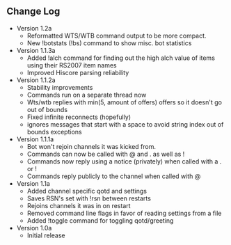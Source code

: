 Change Log <a id="Change_Log"></a>
----------
*  Version 1.2a
    * Reformatted WTS/WTB command output to be more compact.
    * New !botstats (!bs) command to show misc. bot statistics
*  Version 1.1.3a
    * Added !alch command for finding out the high alch value of items using their RS2007 item names
    * Improved Hiscore parsing reliability
*  Version 1.1.2a
    * Stability improvements
    * Commands run on a separate thread now
    * Wts/wtb replies with min(5, amount of offers) offers so it doesn't go out of bounds
    * Fixed infinite reconnects (hopefully)
    * ignores messages that start with a space to avoid string index out of bounds exceptions
*  Version 1.1.1a
    * Bot won't rejoin channels it was kicked from.
    * Commands can now be called with @ and . as well as !
    * Commands now reply using a notice (privately) when called with a . or !
    * Commands reply publicly to the channel when called with @
*  Version 1.1a
    * Added channel specific qotd and settings
    * Saves RSN's set with !rsn between restarts
    * Rejoins channels it was in on restart
    * Removed command line flags in favor of reading settings from a file
    * Added !toggle command for toggling qotd/greeting
*  Version 1.0a
    * Initial release